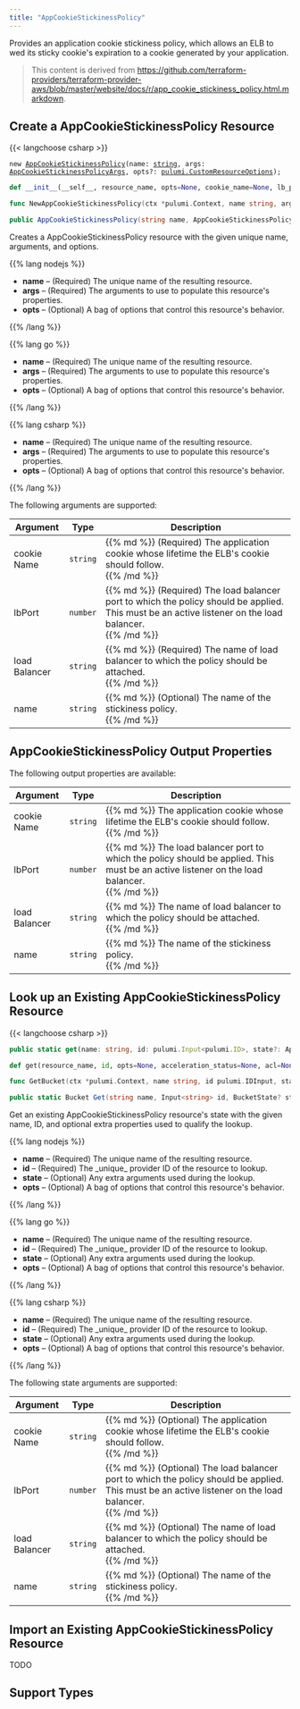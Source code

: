 ```yaml
---
title: "AppCookieStickinessPolicy"
---
```


<!-- WARNING: this file was generated by the Pulumi Terraform Bridge (tfgen) Tool. -->
<!-- Do not edit by hand unless you're certain you know what you are doing! -->

<style>
  table td p { margin-top: 0; margin-bottom: 0; }
</style>

Provides an application cookie stickiness policy, which allows an ELB to wed its sticky cookie's expiration to a cookie generated by your application.

> This content is derived from https://github.com/terraform-providers/terraform-provider-aws/blob/master/website/docs/r/app_cookie_stickiness_policy.html.markdown.


## Create a AppCookieStickinessPolicy Resource

{{< langchoose csharp >}}

<div class="highlight"><pre class="chroma"><code class="language-typescript" data-lang="typescript"><span class="k">new</span> <span class="nx"><a href=/docs/reference/pkg/nodejs/pulumi/aws/s3/#AppCookieStickinessPolicy>AppCookieStickinessPolicy</a></span><span class="p">(</span><span class="nx">name</span>: <span class="kt"><a href=https://developer.mozilla.org/en-US/docs/Web/JavaScript/Reference/Global_Objects/String>string</a></span><span class="p">,</span> <span class="nx">args</span>: <span class="kt"><a href=/docs/reference/pkg/nodejs/pulumi/aws/s3/#AppCookieStickinessPolicyArgs>AppCookieStickinessPolicyArgs</a></span><span class="p">,</span> <span class="nx">opts?</span>: <span class="kt"><a href=/docs/reference/pkg/nodejs/pulumi/pulumi/#CustomResourceOptions>pulumi.CustomResourceOptions</a></span><span class="p">);</span></code></pre></div>

```python
def __init__(__self__, resource_name, opts=None, cookie_name=None, lb_port=None, load_balancer=None, name=None, __props__=None)
```

```go
func NewAppCookieStickinessPolicy(ctx *pulumi.Context, name string, args *AppCookieStickinessPolicyArgs, opts ...pulumi.ResourceOption) (*AppCookieStickinessPolicy, error)

```

```csharp
public AppCookieStickinessPolicy(string name, AppCookieStickinessPolicyArgs args, CustomResourceOptions? options = null)

```

Creates a AppCookieStickinessPolicy resource with the given unique name, arguments, and options.

{{% lang nodejs %}}
<ul class="pl-10">
    <li><strong>name</strong> &ndash; (Required) The unique name of the resulting resource.</li>
    <li><strong>args</strong> &ndash; (Required) The arguments to use to populate this resource's properties.</li>
    <li><strong>opts</strong> &ndash; (Optional) A bag of options that control this resource's behavior.</li>
</ul>
{{% /lang %}}

{{% lang go %}}
<ul class="pl-10">
    <li><strong>name</strong> &ndash; (Required) The unique name of the resulting resource.</li>
    <li><strong>args</strong> &ndash; (Required) The arguments to use to populate this resource's properties.</li>
    <li><strong>opts</strong> &ndash; (Optional) A bag of options that control this resource's behavior.</li>
</ul>
{{% /lang %}}

{{% lang csharp %}}
<ul class="pl-10">
    <li><strong>name</strong> &ndash; (Required) The unique name of the resulting resource.</li>
    <li><strong>args</strong> &ndash; (Required) The arguments to use to populate this resource's properties.</li>
    <li><strong>opts</strong> &ndash; (Optional) A bag of options that control this resource's behavior.</li>
</ul>
{{% /lang %}}

The following arguments are supported:

<table class="ml-6">
    <thead>
        <tr>
            <th>Argument</th>
            <th>Type</th>
            <th>Description</th>
        </tr>
    </thead>
    <tbody>
        <tr>
            <td class="align-top">cookie<wbr>Name</td>
            <td class="align-top"><code>string</code></td>
            <td class="align-top">{{% md %}}
(Required) The application cookie whose lifetime the ELB's cookie should follow.

{{% /md %}}</td>
        </tr>
        <tr>
            <td class="align-top">lb<wbr>Port</td>
            <td class="align-top"><code>number</code></td>
            <td class="align-top">{{% md %}}
(Required) The load balancer port to which the policy
should be applied. This must be an active listener on the load
balancer.

{{% /md %}}</td>
        </tr>
        <tr>
            <td class="align-top">load<wbr>Balancer</td>
            <td class="align-top"><code>string</code></td>
            <td class="align-top">{{% md %}}
(Required) The name of load balancer to which the policy
should be attached.

{{% /md %}}</td>
        </tr>
        <tr>
            <td class="align-top">name</td>
            <td class="align-top"><code>string</code></td>
            <td class="align-top">{{% md %}}
(Optional) The name of the stickiness policy.

{{% /md %}}</td>
        </tr>
    </tbody>
</table>

## AppCookieStickinessPolicy Output Properties

The following output properties are available:

<table class="ml-6">
    <thead>
        <tr>
            <th>Argument</th>
            <th>Type</th>
            <th>Description</th>
        </tr>
    </thead>
    <tbody>
        <tr>
            <td class="align-top">cookie<wbr>Name</td>
            <td class="align-top"><code>string</code></td>
            <td class="align-top">{{% md %}}
The application cookie whose lifetime the ELB's cookie should follow.

{{% /md %}}</td>
        </tr>
        <tr>
            <td class="align-top">lb<wbr>Port</td>
            <td class="align-top"><code>number</code></td>
            <td class="align-top">{{% md %}}
The load balancer port to which the policy
should be applied. This must be an active listener on the load
balancer.

{{% /md %}}</td>
        </tr>
        <tr>
            <td class="align-top">load<wbr>Balancer</td>
            <td class="align-top"><code>string</code></td>
            <td class="align-top">{{% md %}}
The name of load balancer to which the policy
should be attached.

{{% /md %}}</td>
        </tr>
        <tr>
            <td class="align-top">name</td>
            <td class="align-top"><code>string</code></td>
            <td class="align-top">{{% md %}}
The name of the stickiness policy.

{{% /md %}}</td>
        </tr>
    </tbody>
</table>

## Look up an Existing AppCookieStickinessPolicy Resource

{{< langchoose csharp >}}

```typescript
public static get(name: string, id: pulumi.Input<pulumi.ID>, state?: AppCookieStickinessPolicyState, opts?: pulumi.CustomResourceOptions): AppCookieStickinessPolicy;
```

```python
def get(resource_name, id, opts=None, acceleration_status=None, acl=None, arn=None, bucket=None, bucket_domain_name=None, bucket_prefix=None, bucket_regional_domain_name=None, cors_rules=None, force_destroy=None, hosted_zone_id=None, lifecycle_rules=None, loggings=None, object_lock_configuration=None, policy=None, region=None, replication_configuration=None, request_payer=None, server_side_encryption_configuration=None, tags=None, versioning=None, website=None, website_domain=None, website_endpoint=None)
```

```go
func GetBucket(ctx *pulumi.Context, name string, id pulumi.IDInput, state *BucketState, opts ...pulumi.ResourceOption) (*Bucket, error)
```

```csharp
public static Bucket Get(string name, Input<string> id, BucketState? state = null, CustomResourceOptions? options = null);
```

Get an existing AppCookieStickinessPolicy resource's state with the given name, ID, and optional extra
properties used to qualify the lookup.

{{% lang nodejs %}}
<ul class="pl-10">
    <li><strong>name</strong> &ndash; (Required) The unique name of the resulting resource.</li>
    <li><strong>id</strong> &ndash; (Required) The _unique_ provider ID of the resource to lookup.</li>
    <li><strong>state</strong> &ndash; (Optional) Any extra arguments used during the lookup.</li>
    <li><strong>opts</strong> &ndash; (Optional) A bag of options that control this resource's behavior.</li>
</ul>
{{% /lang %}}

{{% lang go %}}
<ul class="pl-10">
    <li><strong>name</strong> &ndash; (Required) The unique name of the resulting resource.</li>
    <li><strong>id</strong> &ndash; (Required) The _unique_ provider ID of the resource to lookup.</li>
    <li><strong>state</strong> &ndash; (Optional) Any extra arguments used during the lookup.</li>
    <li><strong>opts</strong> &ndash; (Optional) A bag of options that control this resource's behavior.</li>
</ul>
{{% /lang %}}

{{% lang csharp %}}
<ul class="pl-10">
    <li><strong>name</strong> &ndash; (Required) The unique name of the resulting resource.</li>
    <li><strong>id</strong> &ndash; (Required) The _unique_ provider ID of the resource to lookup.</li>
    <li><strong>state</strong> &ndash; (Optional) Any extra arguments used during the lookup.</li>
    <li><strong>opts</strong> &ndash; (Optional) A bag of options that control this resource's behavior.</li>
</ul>
{{% /lang %}}

The following state arguments are supported:

<table class="ml-6">
    <thead>
        <tr>
            <th>Argument</th>
            <th>Type</th>
            <th>Description</th>
        </tr>
    </thead>
    <tbody>
        <tr>
            <td class="align-top">cookie<wbr>Name</td>
            <td class="align-top"><code>string</code></td>
            <td class="align-top">{{% md %}}
(Optional) The application cookie whose lifetime the ELB's cookie should follow.

{{% /md %}}</td>
        </tr>
        <tr>
            <td class="align-top">lb<wbr>Port</td>
            <td class="align-top"><code>number</code></td>
            <td class="align-top">{{% md %}}
(Optional) The load balancer port to which the policy
should be applied. This must be an active listener on the load
balancer.

{{% /md %}}</td>
        </tr>
        <tr>
            <td class="align-top">load<wbr>Balancer</td>
            <td class="align-top"><code>string</code></td>
            <td class="align-top">{{% md %}}
(Optional) The name of load balancer to which the policy
should be attached.

{{% /md %}}</td>
        </tr>
        <tr>
            <td class="align-top">name</td>
            <td class="align-top"><code>string</code></td>
            <td class="align-top">{{% md %}}
(Optional) The name of the stickiness policy.

{{% /md %}}</td>
        </tr>
    </tbody>
</table>

## Import an Existing AppCookieStickinessPolicy Resource

TODO

## Support Types

